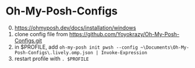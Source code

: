 # Oh-My-Posh-Configs

0. https://ohmyposh.dev/docs/installation/windows
1. clone config file from https://github.com/Yoyokrazy/Oh-My-Posh-Configs.git
2. in $PROFILE, add `oh-my-posh init pwsh --config ~\Documents\Oh-My-Posh-Configs\.lively.omp.json | Invoke-Expression`
3. restart profile with `. $PROFILE`
